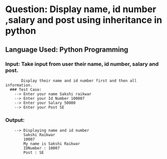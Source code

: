 # Question: Display name, id number ,salary and post using inheritance in python
## Language Used: Python Programming

### Input: Take input from user their name, id number, salary and post.
           Display their name and id number first and then all information.
      ### Test Case:
        --> Enter your name Sakshi raikwar
        --> Enter your Id Number 100007
        --> Enter your Salary 50000
        --> Enter your Post SE
           
### Output: 
        --> Displaying name and id number
            Sakshi Raikwar
            10007
            My name is Sakshi Raikwar
            IDNumber : 10007
            Post : SE
           
